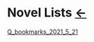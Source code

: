 # Novel Lists  [←](../Novel.md)

[Q_bookmarks_2021_5_21](https://ambroseren.github.io/test/Library/Novel/Q_bookmarks_2021_5_21.html)
